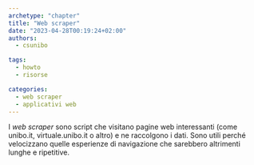```yaml
---
archetype: "chapter"
title: "Web scraper"
date: "2023-04-28T00:19:24+02:00"
authors:
  - csunibo

tags:
  - howto
  - risorse

categories:
  - web scraper
  - applicativi web
---
```


I _web scraper_ sono script che visitano pagine web interessanti (come
unibo.it, virtuale.unibo.it o altro) e ne raccolgono i dati. Sono utili perché
velocizzano quelle esperienze di navigazione che sarebbero altrimenti lunghe e
ripetitive.
